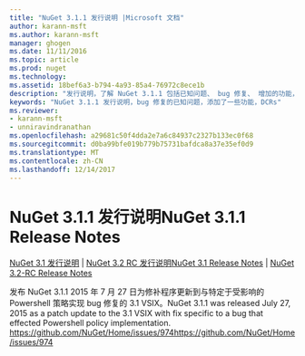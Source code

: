 ```yaml
---
title: "NuGet 3.1.1 发行说明 |Microsoft 文档"
author: karann-msft
ms.author: karann-msft
manager: ghogen
ms.date: 11/11/2016
ms.topic: article
ms.prod: nuget
ms.technology: 
ms.assetid: 18bef6a3-b794-4a93-85a4-76972c8ece1b
description: "发行说明，了解 NuGet 3.1.1 包括已知问题、 bug 修复、 增加的功能，以及 DCRs。"
keywords: "NuGet 3.1.1 发行说明，bug 修复的已知问题，添加了一些功能，DCRs"
ms.reviewer:
- karann-msft
- unniravindranathan
ms.openlocfilehash: a29681c50f4dda2e7a6c84937c2327b133ec0f68
ms.sourcegitcommit: d0ba99bfe019b779b75731bafdca8a37e35ef0d9
ms.translationtype: MT
ms.contentlocale: zh-CN
ms.lasthandoff: 12/14/2017
---
```

# <a name="nuget-311-release-notes"></a><span data-ttu-id="b22e3-104">NuGet 3.1.1 发行说明</span><span class="sxs-lookup"><span data-stu-id="b22e3-104">NuGet 3.1.1 Release Notes</span></span>

<span data-ttu-id="b22e3-105">[NuGet 3.1 发行说明](../release-notes/nuget-3.1.md) | [NuGet 3.2 RC 发行说明](../release-notes/nuget-3.2-RC.md)</span><span class="sxs-lookup"><span data-stu-id="b22e3-105">[NuGet 3.1 Release Notes](../release-notes/nuget-3.1.md) | [NuGet 3.2-RC Release Notes](../release-notes/nuget-3.2-RC.md)</span></span>

<span data-ttu-id="b22e3-106">发布 NuGet 3.1.1 2015 年 7 月 27 日为修补程序更新到与特定于受影响的 Powershell 策略实现 bug 修复的 3.1 VSIX。</span><span class="sxs-lookup"><span data-stu-id="b22e3-106">NuGet 3.1.1 was released July 27, 2015 as a patch update to the 3.1 VSIX with fix specific to a bug that effected Powershell policy implementation.</span></span>
[<span data-ttu-id="b22e3-107">https://github.com/NuGet/Home/issues/974</span><span class="sxs-lookup"><span data-stu-id="b22e3-107">https://github.com/NuGet/Home/issues/974</span></span>](https://github.com/NuGet/Home/issues/974)